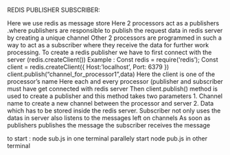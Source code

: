 REDIS PUBLISHER SUBSCRIBER:



Here we use redis as message store
Here 2 processors act as a publishers .where publishers are responsible to publish the request data in redis server by creating a unique channel
Other 2 processors are programmed in such a way to act as a subscriber where they receive the data for further work processing.
To create a redis publisher we have to first connect with the server (redis.createClient())
Example :
Const redis = require(‘redis’);
Const client = redis.createClient({
Host:’localhost’,
Port: 6379
})
client.publish(“channel_for_processor1”,data)
Here the client is one of the processor’s name
Here each and every processor (publisher and subscriber must have get connected with redis server
Then client.publish() method is used to create a publisher and this method takes two parameters 1. Channel name to create a new channel between the processor and server 2. Data which has to be stored inside the redis server.
Subscriber not only uses the datas in server also listens to the messages left on channels
As soon as publishers publishes the message the subscriber receives the message

to start : 
node sub.js in one terminal
parallely start
node pub.js in other terminal
